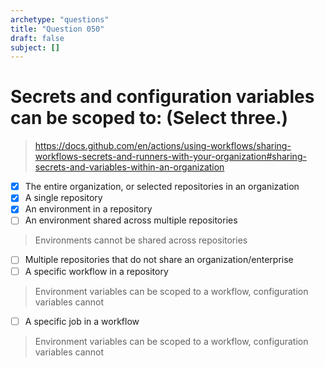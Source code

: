 ```yaml
---
archetype: "questions"
title: "Question 050"
draft: false
subject: []
---
```


# Secrets and configuration variables can be scoped to: (Select three.)

> https://docs.github.com/en/actions/using-workflows/sharing-workflows-secrets-and-runners-with-your-organization#sharing-secrets-and-variables-within-an-organization
- [x] The entire organization, or selected repositories in an organization
- [x] A single repository
- [x] An environment in a repository
- [ ] An environment shared across multiple repositories
> Environments cannot be shared across repositories
- [ ] Multiple repositories that do not share an organization/enterprise
- [ ] A specific workflow in a repository
> Environment variables can be scoped to a workflow, configuration variables cannot
- [ ] A specific job in a workflow
> Environment variables can be scoped to a workflow, configuration variables cannot
